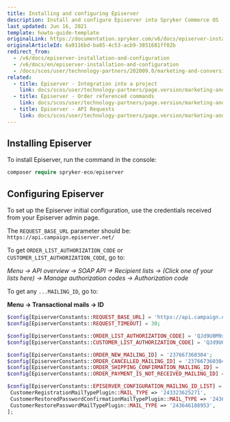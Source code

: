 ```yaml
---
title: Installing and configuring Episerver
description: Install and configure Episerver into Spryker Commerce OS
last_updated: Jun 16, 2021
template: howto-guide-template
originalLink: https://documentation.spryker.com/v6/docs/episerver-installation-and-configuration
originalArticleId: 6a9116bd-ba85-4c53-acb9-3851681ff02b
redirect_from:
  - /v6/docs/episerver-installation-and-configuration
  - /v6/docs/en/episerver-installation-and-configuration
  - /docs/scos/user/technology-partners/202009.0/marketing-and-conversion/customer-communication/episerver/installing-and-configuring-episerver.html
related:
  - title: Episerver - Integration into a project
    link: docs/scos/user/technology-partners/page.version/marketing-and-conversion/customer-communication/episerver/integrating-episerver.html
  - title: Episerver - Order referenced commands
    link: docs/scos/user/technology-partners/page.version/marketing-and-conversion/customer-communication/episerver/technical-details-and-howtos/episerver-order-referenced-commands.html
  - title: Episerver - API Requests
    link: docs/scos/user/technology-partners/page.version/marketing-and-conversion/customer-communication/episerver/technical-details-and-howtos/episerver-api-requests.html
---
```


## Installing Episerver

To install Episerver, run the command in the console:
```php
composer require spryker-eco/episerver
```

## Configuring Episerver

To set up the Episerver initial configuration, use the credentials received from your Episerver admin page.

The `REQUEST_BASE_URL` parameter should be: `https://api.campaign.episerver.net/`

To get `ORDER_LIST_AUTHORIZATION_CODE` or `CUSTOMER_LIST_AUTHORIZATION_CODE`, go to:

<i>Menu → API overview → SOAP API → Recipient lists → (Click one of your lists here) → Manage authorization codes → Authorization code</i>

To get any `...MAILING_ID`, go to:

<b>Menu → Transactional mails → ID</b>

```php
$config[EpiserverConstants::REQUEST_BASE_URL] = 'https://api.campaign.episerver.net/';
$config[EpiserverConstants::REQUEST_TIMEOUT] = 30;

$config[EpiserverConstants::ORDER_LIST_AUTHORIZATION_CODE] = 'QJd9U0M9xssRGhnJrNr5ztt9FQa2x1wA';
$config[EpiserverConstants::CUSTOMER_LIST_AUTHORIZATION_CODE] = 'QJd9U0M9xssRGhnJrNr5ztt9FQa2x1wA';

$config[EpiserverConstants::ORDER_NEW_MAILING_ID] = '237667360304';
$config[EpiserverConstants::ORDER_CANCELLED_MAILING_ID] = '237667360304';
$config[EpiserverConstants::ORDER_SHIPPING_CONFIRMATION_MAILING_ID] = '237667360304';
$config[EpiserverConstants::ORDER_PAYMENT_IS_NOT_RECEIVED_MAILING_ID] = '237667360304';

$config[EpiserverConstants::EPISERVER_CONFIGURATION_MAILING_ID_LIST] = [
 CustomerRegistrationMailTypePlugin::MAIL_TYPE => '243323625271',
 CustomerRestoredPasswordConfirmationMailTypePlugin::MAIL_TYPE => '243646188958',
 CustomerRestorePasswordMailTypePlugin::MAIL_TYPE => '243646188953',
];
```
